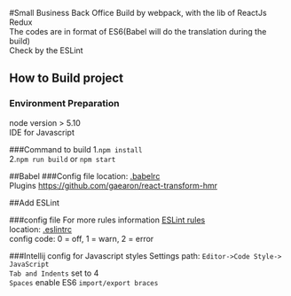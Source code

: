 #Small Business Back Office
Build by webpack, with the lib of ReactJs Redux  
The codes are in format of ES6(Babel will do the translation during the build)  
Check by the ESLint  

## How to Build project
### Environment Preparation
node version > 5.10  
IDE for Javascript

###Command to build
1.`npm install`  
2.`npm run build` or `npm start`  


##Babel
###Config file
location: [.babelrc](./.babelrc)  
Plugins https://github.com/gaearon/react-transform-hmr  

##Add ESLint


###config file
For more rules information [ESLint rules](http://eslint.cn/docs/rules/)  
location: [.eslintrc](./.eslintrc)  
config code: 0 = off, 1 = warn, 2 = error

###Intellij config for Javascript styles
Settings path: `Editor->Code Style-> JavaScript`  
`Tab and Indents` set to 4  
`Spaces`  enable ES6 `import/export braces`

